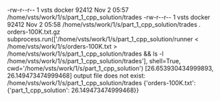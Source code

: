 -rw-r--r-- 1 vsts docker 92412 Nov  2 05:57 /home/vsts/work/1/s/part_1_cpp_solution/trades
-rw-r--r-- 1 vsts docker 92412 Nov  2 05:58 /home/vsts/work/1/s/part_1_cpp_solution/trades
.
orders-100K.txt.gz
subprocess.run(['/home/vsts/work/1/s/part_1_cpp_solution/runner < /home/vsts/work/1/s/orders-100K.txt > /home/vsts/work/1/s/part_1_cpp_solution/trades && ls -l /home/vsts/work/1/s/part_1_cpp_solution/trades'], shell=True, cwd='/home/vsts/work/1/s/part_1_cpp_solution')
[26.653930434999893, 26.149473474999468]
output file does not exist: /home/vsts/work/1/s/part_1_cpp_solution/trades
{'orders-100K.txt': {'part_1_cpp_solution': 26.149473474999468}}
